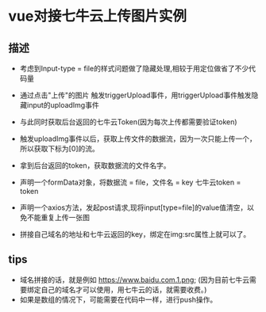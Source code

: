 # vue对接七牛云上传图片实例

## 描述
- 考虑到Input-type = file的样式问题做了隐藏处理,相较于用定位做省了不少代码量
- 通过点击"上传"的图片 触发triggerUpload事件，用triggerUpload事件触发隐藏input的uploadImg事件
- 与此同时获取后台返回的七牛云Token(因为每次上传都需要验证token)

- 触发uploadImg事件以后，获取上传文件的数据流，因为一次只能上传一个，所以获取下标为[0]的流。
- 拿到后台返回的token，获取数据流的文件名字。
- 声明一个formData对象，将数据流 = file，文件名 = key 七牛云token = token
- 声明一个axios方法，发起post请求,现将input[type=file]的value值清空，以免不能重复上传一张图
- 拼接自己域名的地址和七牛云返回的key，绑定在img:src属性上就可以了。

## tips
- 域名拼接的话，就是例如 https://www.baidu.com.1.png; (因为目前七牛云需要绑定自己的域名才可以使用，用七牛云的话，就需要收费。)
- 如果是数组的情况下，可能需要在代码中一样，进行push操作。
